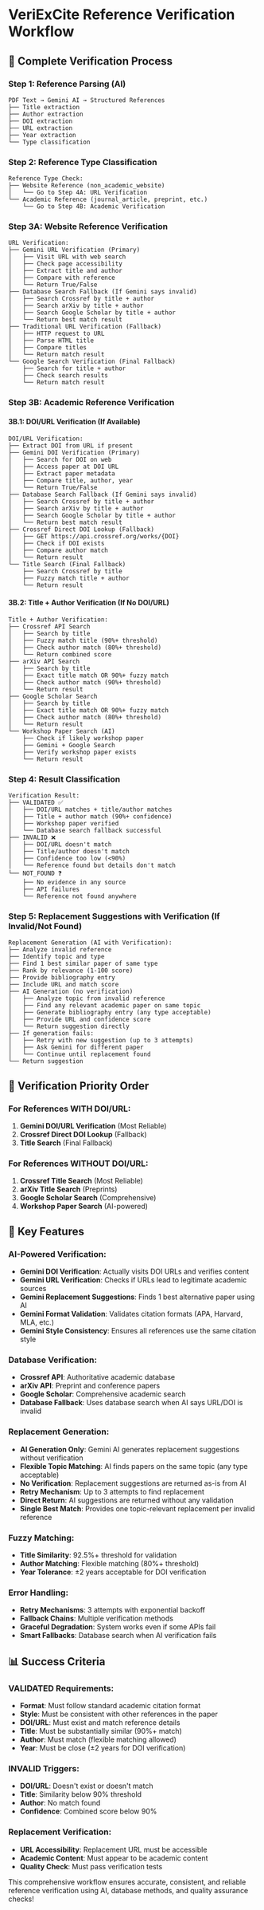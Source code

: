 # VeriExCite Reference Verification Workflow

## 🔄 Complete Verification Process

### **Step 1: Reference Parsing (AI)**
```
PDF Text → Gemini AI → Structured References
├── Title extraction
├── Author extraction  
├── DOI extraction
├── URL extraction
├── Year extraction
└── Type classification
```


### **Step 2: Reference Type Classification**
```
Reference Type Check:
├── Website Reference (non_academic_website)
│   └── Go to Step 4A: URL Verification
└── Academic Reference (journal_article, preprint, etc.)
    └── Go to Step 4B: Academic Verification
```

### **Step 3A: Website Reference Verification**
```
URL Verification:
├── Gemini URL Verification (Primary)
│   ├── Visit URL with web search
│   ├── Check page accessibility
│   ├── Extract title and author
│   ├── Compare with reference
│   └── Return True/False
├── Database Search Fallback (If Gemini says invalid)
│   ├── Search Crossref by title + author
│   ├── Search arXiv by title + author
│   ├── Search Google Scholar by title + author
│   └── Return best match result
├── Traditional URL Verification (Fallback)
│   ├── HTTP request to URL
│   ├── Parse HTML title
│   ├── Compare titles
│   └── Return match result
└── Google Search Verification (Final Fallback)
    ├── Search for title + author
    ├── Check search results
    └── Return match result
```

### **Step 3B: Academic Reference Verification**

#### **3B.1: DOI/URL Verification (If Available)**
```
DOI/URL Verification:
├── Extract DOI from URL if present
├── Gemini DOI Verification (Primary)
│   ├── Search for DOI on web
│   ├── Access paper at DOI URL
│   ├── Extract paper metadata
│   ├── Compare title, author, year
│   └── Return True/False
├── Database Search Fallback (If Gemini says invalid)
│   ├── Search Crossref by title + author
│   ├── Search arXiv by title + author
│   ├── Search Google Scholar by title + author
│   └── Return best match result
├── Crossref Direct DOI Lookup (Fallback)
│   ├── GET https://api.crossref.org/works/{DOI}
│   ├── Check if DOI exists
│   ├── Compare author match
│   └── Return result
└── Title Search (Final Fallback)
    ├── Search Crossref by title
    ├── Fuzzy match title + author
    └── Return result
```

#### **3B.2: Title + Author Verification (If No DOI/URL)**
```
Title + Author Verification:
├── Crossref API Search
│   ├── Search by title
│   ├── Fuzzy match title (90%+ threshold)
│   ├── Check author match (80%+ threshold)
│   └── Return combined score
├── arXiv API Search
│   ├── Search by title
│   ├── Exact title match OR 90%+ fuzzy match
│   ├── Check author match (90%+ threshold)
│   └── Return result
├── Google Scholar Search
│   ├── Search by title
│   ├── Exact title match OR 90%+ fuzzy match
│   ├── Check author match (80%+ threshold)
│   └── Return result
└── Workshop Paper Search (AI)
    ├── Check if likely workshop paper
    ├── Gemini + Google Search
    ├── Verify workshop paper exists
    └── Return result
```

### **Step 4: Result Classification**
```
Verification Result:
├── VALIDATED ✅
│   ├── DOI/URL matches + title/author matches
│   ├── Title + author match (90%+ confidence)
│   ├── Workshop paper verified
│   └── Database search fallback successful
├── INVALID ❌
│   ├── DOI/URL doesn't match
│   ├── Title/author doesn't match
│   ├── Confidence too low (<90%)
│   └── Reference found but details don't match
└── NOT_FOUND ❓
    ├── No evidence in any source
    ├── API failures
    └── Reference not found anywhere
```

### **Step 5: Replacement Suggestions with Verification (If Invalid/Not Found)**
```
Replacement Generation (AI with Verification):
├── Analyze invalid reference
├── Identify topic and type
├── Find 1 best similar paper of same type
├── Rank by relevance (1-100 score)
├── Provide bibliography entry
├── Include URL and match score
├── AI Generation (no verification)
│   ├── Analyze topic from invalid reference
│   ├── Find any relevant academic paper on same topic
│   ├── Generate bibliography entry (any type acceptable)
│   ├── Provide URL and confidence score
│   └── Return suggestion directly
├── If generation fails:
│   ├── Retry with new suggestion (up to 3 attempts)
│   ├── Ask Gemini for different paper
│   └── Continue until replacement found
└── Return suggestion
```

## 🎯 Verification Priority Order

### **For References WITH DOI/URL:**
1. **Gemini DOI/URL Verification** (Most Reliable)
2. **Crossref Direct DOI Lookup** (Fallback)
3. **Title Search** (Final Fallback)

### **For References WITHOUT DOI/URL:**
1. **Crossref Title Search** (Most Reliable)
2. **arXiv Title Search** (Preprints)
3. **Google Scholar Search** (Comprehensive)
4. **Workshop Paper Search** (AI-powered)

## 🔧 Key Features

### **AI-Powered Verification:**
- **Gemini DOI Verification**: Actually visits DOI URLs and verifies content
- **Gemini URL Verification**: Checks if URLs lead to legitimate academic sources
- **Gemini Replacement Suggestions**: Finds 1 best alternative paper using AI
- **Gemini Format Validation**: Validates citation formats (APA, Harvard, MLA, etc.)
- **Gemini Style Consistency**: Ensures all references use the same citation style

### **Database Verification:**
- **Crossref API**: Authoritative academic database
- **arXiv API**: Preprint and conference papers
- **Google Scholar**: Comprehensive academic search
- **Database Fallback**: Uses database search when AI says URL/DOI is invalid


### **Replacement Generation:**
- **AI Generation Only**: Gemini AI generates replacement suggestions without verification
- **Flexible Topic Matching**: AI finds papers on the same topic (any type acceptable)
- **No Verification**: Replacement suggestions are returned as-is from AI
- **Retry Mechanism**: Up to 3 attempts to find replacement
- **Direct Return**: AI suggestions are returned without any validation
- **Single Best Match**: Provides one topic-relevant replacement per invalid reference

### **Fuzzy Matching:**
- **Title Similarity**: 92.5%+ threshold for validation
- **Author Matching**: Flexible matching (80%+ threshold)
- **Year Tolerance**: ±2 years acceptable for DOI verification

### **Error Handling:**
- **Retry Mechanisms**: 3 attempts with exponential backoff
- **Fallback Chains**: Multiple verification methods
- **Graceful Degradation**: System works even if some APIs fail
- **Smart Fallbacks**: Database search when AI verification fails

## 📊 Success Criteria

### **VALIDATED Requirements:**
- **Format**: Must follow standard academic citation format
- **Style**: Must be consistent with other references in the paper
- **DOI/URL**: Must exist and match reference details
- **Title**: Must be substantially similar (90%+ match)
- **Author**: Must match (flexible matching allowed)
- **Year**: Must be close (±2 years for DOI verification)



### **INVALID Triggers:**
- **DOI/URL**: Doesn't exist or doesn't match
- **Title**: Similarity below 90% threshold
- **Author**: No match found
- **Confidence**: Combined score below 90%

### **Replacement Verification:**
- **URL Accessibility**: Replacement URL must be accessible
- **Academic Content**: Must appear to be academic content
- **Quality Check**: Must pass verification tests

This comprehensive workflow ensures accurate, consistent, and reliable reference verification using AI, database methods, and quality assurance checks!
